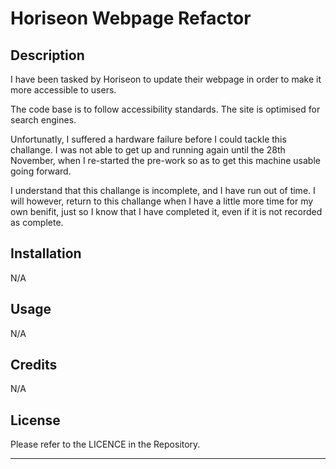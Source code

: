 # Horiseon Webpage Refactor

## Description

I have been tasked by Horiseon to update their webpage in order to make it more accessible to users.

The code base is to follow accessibility standards.
The site is optimised for search engines.

Unfortunatly, I suffered a hardware failure before I could tackle this challange.
I was not able to get up and running again until the 28th November, when I re-started the pre-work so as to get this machine usable going forward.

I understand that this challange is incomplete, and I have run out of time.
I will however, return to this challange when I have a little more time for my own benifit, just so I know that I have completed it, even if it is not recorded as complete.

## Installation

N/A

## Usage

N/A
## Credits

N/A

## License

Please refer to the LICENCE in the Repository.

---
